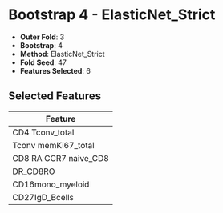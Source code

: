 # Bootstrap 4 - ElasticNet_Strict

- **Outer Fold**: 3
- **Bootstrap**: 4
- **Method**: ElasticNet_Strict
- **Fold Seed**: 47
- **Features Selected**: 6

## Selected Features

| Feature |
|---------|
| CD4 Tconv_total |
| Tconv memKi67_total |
| CD8 RA CCR7 naive_CD8 |
| DR_CD8RO |
| CD16mono_myeloid |
| CD27IgD_Bcells |
